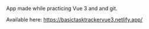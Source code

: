 App made while practicing Vue 3 and and git.

Available here: https://basictasktrackervue3.netlify.app/
